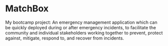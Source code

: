 # MatchBox
My bootcamp project: An emergency management application which can be quickly deployed during or after emergency incidents, to facilitate the community and individual stakeholders working together to prevent, protect against, mitigate, respond to, and recover from incidents.
